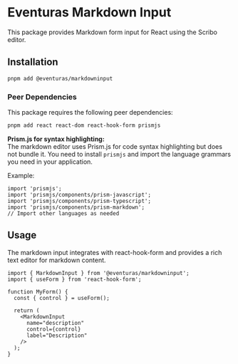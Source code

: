# Eventuras Markdown Input

This package provides Markdown form input for React using the Scribo editor.

## Installation

```bash
pnpm add @eventuras/markdowninput
```

### Peer Dependencies

This package requires the following peer dependencies:

```bash
pnpm add react react-dom react-hook-form prismjs
```

**Prism.js for syntax highlighting:**  
The markdown editor uses Prism.js for code syntax highlighting but does not bundle it. You need to install `prismjs` and import the language grammars you need in your application.

Example:

```tsx
import 'prismjs';
import 'prismjs/components/prism-javascript';
import 'prismjs/components/prism-typescript';
import 'prismjs/components/prism-markdown';
// Import other languages as needed
```

## Usage

The markdown input integrates with react-hook-form and provides a rich text editor for markdown content.

```tsx
import { MarkdownInput } from '@eventuras/markdowninput';
import { useForm } from 'react-hook-form';

function MyForm() {
  const { control } = useForm();
  
  return (
    <MarkdownInput
      name="description"
      control={control}
      label="Description"
    />
  );
}
```
